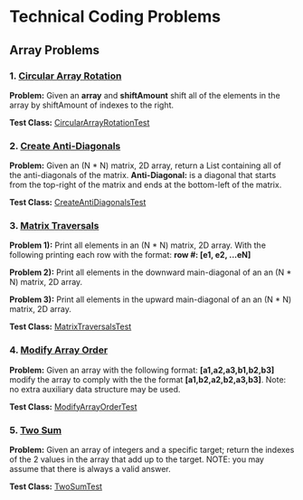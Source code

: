 # Technical Coding Problems

## Array Problems

### 1. [Circular Array Rotation](https://github.com/matthewddiaz/Technical-Coding-Problems/blob/master/src.com.matthewddiaz.technical_coding_problems/arrayProblems/CircularArrayRotation.java)

**Problem:** Given an **array** and **shiftAmount** shift all of the elements in the array by shiftAmount of indexes to 
the right.

**Test Class:** [CircularArrayRotationTest](https://github.com/matthewddiaz/Technical-Coding-Problems/blob/master/test/arrayProblems/CircularArrayRotationTest.java)



### 2. [Create Anti-Diagonals](https://github.com/matthewddiaz/Technical-Coding-Problems/blob/master/src.com.matthewddiaz.technical_coding_problems/arrayProblems/CreateAntiDiagonals.java)

**Problem:** Given an (N * N) matrix, 2D array, return a List containing all of the anti-diagonals of the matrix.
    **Anti-Diagonal:** is a diagonal that starts from the top-right of the matrix and ends at the bottom-left of the matrix. 

**Test Class:** [CreateAntiDiagonalsTest](https://github.com/matthewddiaz/Technical-Coding-Problems/blob/master/test/arrayProblems/CreateAntiDiagonalsTest.java)



### 3. [Matrix Traversals](https://github.com/matthewddiaz/Technical-Coding-Problems/blob/master/src.com.matthewddiaz.technical_coding_problems/arrayProblems/MatrixTraversals.java)

**Problem 1):** Print all elements in an (N * N) matrix, 2D array. With the following printing each row with the 
format: **row #: [e1, e2, ...eN]**
                
**Problem 2):** Print all elements in the downward main-diagonal of an an (N * N) matrix, 2D array.  

**Problem 3):** Print all elements in the upward main-diagonal of an an (N * N) matrix, 2D array.

**Test Class:** [MatrixTraversalsTest](https://github.com/matthewddiaz/Technical-Coding-Problems/blob/master/test/arrayProblems/MatrixTraversalsTest.java)



### 4. [Modify Array Order](https://github.com/matthewddiaz/Technical-Coding-Problems/blob/master/src.com.matthewddiaz.technical_coding_problems/arrayProblems/ModifyArrayOrder.java)

**Problem:** Given an array with the following format: **[a1,a2,a3,b1,b2,b3]** modify the array to comply with the 
the format **[a1,b2,a2,b2,a3,b3]**. Note: no extra auxiliary data structure may be used.

**Test Class:** [ModifyArrayOrderTest](https://github.com/matthewddiaz/Technical-Coding-Problems/blob/master/test/arrayProblems/ModifyArrayOrderTest.java)



### 5. [Two Sum](https://github.com/matthewddiaz/Technical-Coding-Problems/blob/master/src.com.matthewddiaz.technical_coding_problems/arrayProblems/TwoSum.java)

**Problem:** Given an array of integers and a specific target; return the indexes of the 2 values in the array that 
add up to the target. NOTE: you may assume that there is always a valid answer.

**Test Class:** [TwoSumTest](https://github.com/matthewddiaz/Technical-Coding-Problems/blob/master/test/arrayProblems/TwoSumTest.java)



